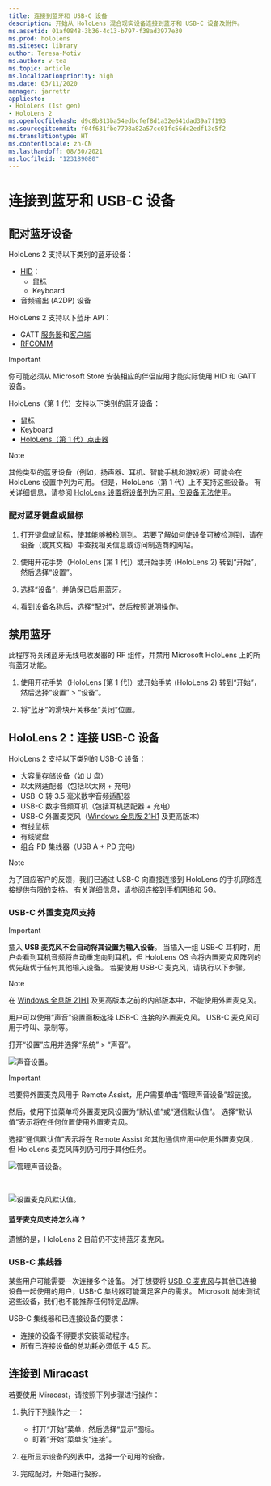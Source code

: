 ```yaml
---
title: 连接到蓝牙和 USB-C 设备
description: 开始从 HoloLens 混合现实设备连接到蓝牙和 USB-C 设备及附件。
ms.assetid: 01af0848-3b36-4c13-b797-f38ad3977e30
ms.prod: hololens
ms.sitesec: library
author: Teresa-Motiv
ms.author: v-tea
ms.topic: article
ms.localizationpriority: high
ms.date: 03/11/2020
manager: jarrettr
appliesto:
- HoloLens (1st gen)
- HoloLens 2
ms.openlocfilehash: d9c8b813ba54edbcfef8d1a32e641dad39a7f193
ms.sourcegitcommit: f04f631fbe7798a82a57cc01fc56dc2edf13c5f2
ms.translationtype: HT
ms.contentlocale: zh-CN
ms.lasthandoff: 08/30/2021
ms.locfileid: "123189080"
---
```

# <a name="connect-to-bluetooth-and-usb-c-devices"></a>连接到蓝牙和 USB-C 设备

## <a name="pair-bluetooth-devices"></a>配对蓝牙设备

HoloLens 2 支持以下类别的蓝牙设备：

- [HID](/windows-hardware/drivers/hid/)：
    - 鼠标
    - Keyboard
- 音频输出 (A2DP) 设备

HoloLens 2 支持以下蓝牙 API：
- GATT [服务器](/windows/uwp/devices-sensors/gatt-server)和[客户端](/windows/uwp/devices-sensors/gatt-client)
- [RFCOMM](/windows/uwp/devices-sensors/send-or-receive-files-with-rfcomm)
>[!IMPORTANT]
> 你可能必须从 Microsoft Store 安装相应的伴侣应用才能实际使用 HID 和 GATT 设备。

HoloLens（第 1 代）支持以下类别的蓝牙设备：

- 鼠标
- Keyboard
- [HoloLens（第 1 代）点击器](hololens1-clicker.md)

> [!NOTE]
> 其他类型的蓝牙设备（例如，扬声器、耳机、智能手机和游戏板）可能会在 HoloLens 设置中列为可用。 但是，HoloLens（第 1 代）上不支持这些设备。 有关详细信息，请参阅 [HoloLens 设置将设备列为可用，但设备无法使用](hololens-troubleshooting.md#devices-listed-as-available-in-settings-dont-work)。

### <a name="pair-a-bluetooth-keyboard-or-mouse"></a>配对蓝牙键盘或鼠标

1. 打开键盘或鼠标，使其能够被检测到。 若要了解如何使设备可被检测到，请在设备（或其文档）中查找相关信息或访问制造商的网站。

1. 使用开花手势（HoloLens [第 1 代]）或开始手势 (HoloLens 2) 转到“开始”，然后选择“设置”。

1. 选择“设备”，并确保已启用蓝牙。  

1. 看到设备名称后，选择“配对”，然后按照说明操作。

## <a name="disable-bluetooth"></a>禁用蓝牙

此程序将关闭蓝牙无线电收发器的 RF 组件，并禁用 Microsoft HoloLens 上的所有蓝牙功能。

1. 使用开花手势（HoloLens [第 1 代]）或开始手势 (HoloLens 2) 转到“开始”，然后选择“设置” > “设备”。

1. 将“蓝牙”的滑块开关移至“关闭”位置。

## <a name="hololens-2-connect-usb-c-devices"></a>HoloLens 2：连接 USB-C 设备

HoloLens 2 支持以下类别的 USB-C 设备：

- 大容量存储设备（如 U 盘）
- 以太网适配器（包括以太网 + 充电）
- USB-C 转 3.5 毫米数字音频适配器
- USB-C 数字音频耳机（包括耳机适配器 + 充电）
- USB-C 外置麦克风（[Windows 全息版 21H1](hololens-release-notes.md#windows-holographic-version-21h1) 及更高版本）
- 有线鼠标
- 有线键盘
- 组合 PD 集线器（USB A + PD 充电）


> [!NOTE]
> 为了回应客户的反馈，我们已通过 USB-C 向直接连接到 HoloLens 的手机网络连接提供有限的支持。 有关详细信息，请参阅[连接到手机网络和 5G](hololens-cellular.md)。

### <a name="usb-c-external-microphone-support"></a>USB-C 外置麦克风支持

> [!IMPORTANT]
> 插入 **USB 麦克风不会自动将其设置为输入设备**。 当插入一组 USB-C 耳机时，用户会看到耳机音频将自动重定向到耳机，但 HoloLens OS 会将内置麦克风阵列的优先级优于任何其他输入设备。 若要使用 USB-C 麦克风，请执行以下步骤。

> [!NOTE]
> 在 [Windows 全息版 21H1](hololens-release-notes.md#windows-holographic-version-21h1) 及更高版本之前的内部版本中，不能使用外置麦克风。 

用户可以使用“声音”设置面板选择 USB-C 连接的外置麦克风。 USB-C 麦克风可用于呼叫、录制等。

打开“设置”应用并选择“系统” > “声音”。

![声音设置。](images/usbc-mic-1.jpg)

> [!IMPORTANT]
> 若要将外置麦克风用于 Remote Assist，用户需要单击“管理声音设备”超链接。
>
> 然后，使用下拉菜单将外置麦克风设置为“默认值”或“通信默认值”。 选择“默认值”表示将在任何位置使用外置麦克风。
>
> 选择“通信默认值”表示将在 Remote Assist 和其他通信应用中使用外置麦克风，但 HoloLens 麦克风阵列仍可用于其他任务。

![管理声音设备。](images/usbc-mic-2.png)

<br>

![设置麦克风默认值。](images/usbc-mic-3.jpg)

#### <a name="what-about-bluetooth-microphone-support"></a>蓝牙麦克风支持怎么样？

遗憾的是，HoloLens 2 目前仍不支持蓝牙麦克风。

### <a name="usb-c-hubs"></a>USB-C 集线器

某些用户可能需要一次连接多个设备。 对于想要将 [USB-C 麦克风](#usb-c-external-microphone-support)与其他已连接设备一起使用的用户，USB-C 集线器可能满足客户的需求。 Microsoft 尚未测试这些设备，我们也不能推荐任何特定品牌。

USB-C 集线器和已连接设备的要求：

- 连接的设备不得要求安装驱动程序。
- 所有已连接设备的总功耗必须低于 4.5 瓦。

## <a name="connect-to-miracast"></a>连接到 Miracast

若要使用 Miracast，请按照下列步骤进行操作：

1. 执行下列操作之一：  

   - 打开“开始”菜单，然后选择“显示”图标。
   - 盯着“开始”菜单说“连接”。  

1. 在所显示设备的列表中，选择一个可用的设备。

1. 完成配对，开始进行投影。
